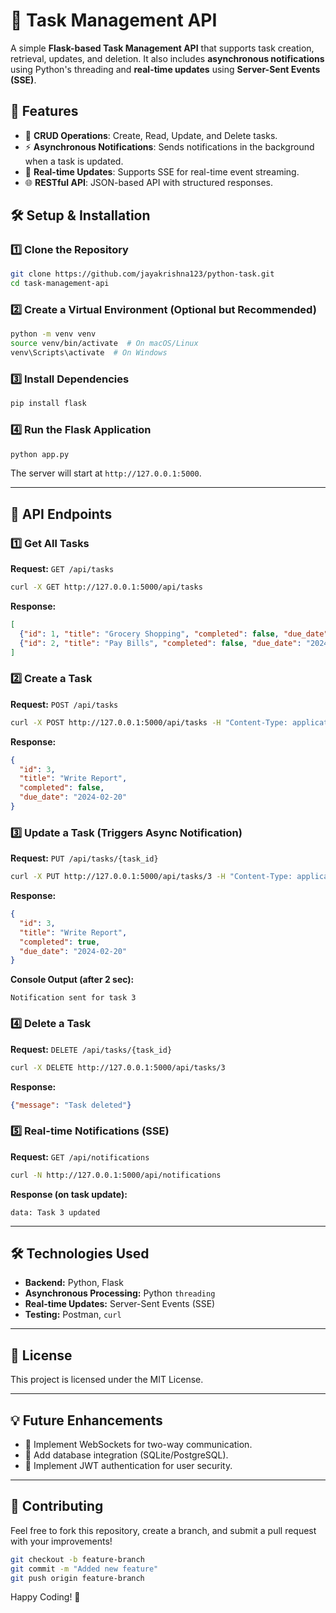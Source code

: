 # 📌 Task Management API

A simple **Flask-based Task Management API** that supports task creation, retrieval, updates, and deletion. It also includes **asynchronous notifications** using Python's threading and **real-time updates** using **Server-Sent Events (SSE)**.

## 🚀 Features
- 📌 **CRUD Operations**: Create, Read, Update, and Delete tasks.
- ⚡ **Asynchronous Notifications**: Sends notifications in the background when a task is updated.
- 🔴 **Real-time Updates**: Supports SSE for real-time event streaming.
- 🌐 **RESTful API**: JSON-based API with structured responses.

## 🛠 Setup & Installation

### **1️⃣ Clone the Repository**
```sh
git clone https://github.com/jayakrishna123/python-task.git
cd task-management-api
```

### **2️⃣ Create a Virtual Environment (Optional but Recommended)**
```sh
python -m venv venv
source venv/bin/activate  # On macOS/Linux
venv\Scripts\activate  # On Windows
```

### **3️⃣ Install Dependencies**
```sh
pip install flask
```

### **4️⃣ Run the Flask Application**
```sh
python app.py
```

The server will start at `http://127.0.0.1:5000`.

---

## 📌 API Endpoints

### 1️⃣ **Get All Tasks**
**Request:** `GET /api/tasks`
```sh
curl -X GET http://127.0.0.1:5000/api/tasks
```
**Response:**
```json
[
  {"id": 1, "title": "Grocery Shopping", "completed": false, "due_date": "2024-03-15"},
  {"id": 2, "title": "Pay Bills", "completed": false, "due_date": "2024-03-20"}
]
```

### 2️⃣ **Create a Task**
**Request:** `POST /api/tasks`
```sh
curl -X POST http://127.0.0.1:5000/api/tasks -H "Content-Type: application/json" -d '{"title": "Write Report", "due_date": "2024-02-20"}'
```
**Response:**
```json
{
  "id": 3,
  "title": "Write Report",
  "completed": false,
  "due_date": "2024-02-20"
}
```

### 3️⃣ **Update a Task (Triggers Async Notification)**
**Request:** `PUT /api/tasks/{task_id}`
```sh
curl -X PUT http://127.0.0.1:5000/api/tasks/3 -H "Content-Type: application/json" -d '{"completed": true}'
```
**Response:**
```json
{
  "id": 3,
  "title": "Write Report",
  "completed": true,
  "due_date": "2024-02-20"
}
```
**Console Output (after 2 sec):**
```
Notification sent for task 3
```

### 4️⃣ **Delete a Task**
**Request:** `DELETE /api/tasks/{task_id}`
```sh
curl -X DELETE http://127.0.0.1:5000/api/tasks/3
```
**Response:**
```json
{"message": "Task deleted"}
```

### 5️⃣ **Real-time Notifications (SSE)**
**Request:** `GET /api/notifications`
```sh
curl -N http://127.0.0.1:5000/api/notifications
```
**Response (on task update):**
```
data: Task 3 updated
```

---

## 🛠 Technologies Used
- **Backend:** Python, Flask
- **Asynchronous Processing:** Python `threading`
- **Real-time Updates:** Server-Sent Events (SSE)
- **Testing:** Postman, `curl`

---

## 📜 License
This project is licensed under the MIT License.

---

## 💡 Future Enhancements
- 🔹 Implement WebSockets for two-way communication.
- 🔹 Add database integration (SQLite/PostgreSQL).
- 🔹 Implement JWT authentication for user security.

---

## 🤝 Contributing
Feel free to fork this repository, create a branch, and submit a pull request with your improvements!

```sh
git checkout -b feature-branch
git commit -m "Added new feature"
git push origin feature-branch
```

Happy Coding! 🚀

